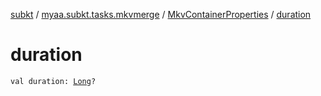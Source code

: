 [subkt](../../index.md) / [myaa.subkt.tasks.mkvmerge](../index.md) / [MkvContainerProperties](index.md) / [duration](./duration.md)

# duration

`val duration: `[`Long`](https://kotlinlang.org/api/latest/jvm/stdlib/kotlin/-long/index.html)`?`